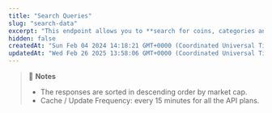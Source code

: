 ```yaml
---
title: "Search Queries"
slug: "search-data"
excerpt: "This endpoint allows you to **search for coins, categories and markets listed on CoinGecko**"
hidden: false
createdAt: "Sun Feb 04 2024 14:18:21 GMT+0000 (Coordinated Universal Time)"
updatedAt: "Wed Feb 26 2025 13:58:06 GMT+0000 (Coordinated Universal Time)"
---
```

> 📘 **Notes**
> 
> - The responses are sorted in descending order by market cap.
> - Cache / Update Frequency: every 15 minutes for all the API plans.
